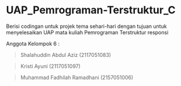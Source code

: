 # UAP_Pemrograman-Terstruktur_C
Berisi codingan untuk projek tema sehari-hari <TEMA> 
dengan tujuan untuk menyelesaikan UAP mata kuliah Pemrograman Terstruktur responsi

Anggota Kelompok 6 :
 >  Shalahuddin Abdul Aziz (2117051083)
  
 > Kristi Ayuni (2117051097)
 
 > Muhammad Fadhilah Ramadhani (2157051006)
